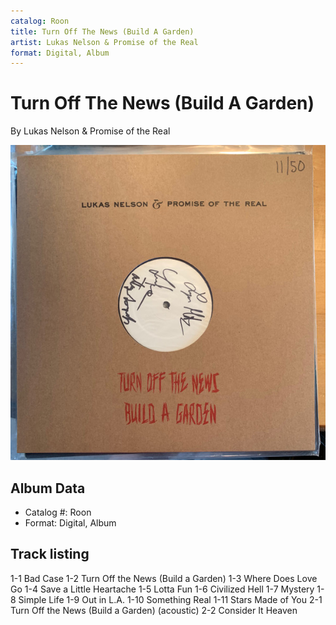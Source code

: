 ```yaml
---
catalog: Roon
title: Turn Off The News (Build A Garden)
artist: Lukas Nelson & Promise of the Real
format: Digital, Album
---
```


# Turn Off The News (Build A Garden)

By Lukas Nelson & Promise of the Real

![](../../assets/albumcovers/Lukas_Nelson_and_Promise_of_the_Real-Turn_Off_The_News_Build_A_Garden.png)

## Album Data

- Catalog #: Roon
- Format: Digital, Album


## Track listing


1-1 Bad Case
1-2 Turn Off the News (Build a Garden)
1-3 Where Does Love Go
1-4 Save a Little Heartache
1-5 Lotta Fun
1-6 Civilized Hell
1-7 Mystery
1-8 Simple Life
1-9 Out in L.A.
1-10 Something Real
1-11 Stars Made of You
2-1 Turn Off the News (Build a Garden) (acoustic)
2-2 Consider It Heaven

